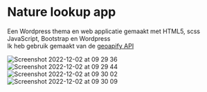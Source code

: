 # Nature lookup app
Een Wordpress thema en web applicatie gemaakt met HTML5, scss JavaScript, Bootstrap en Wordpress  
Ik heb gebruik gemaakt van de [geoapify API](https://www.geoapify.com/)


![Screenshot 2022-12-02 at 09 29 36](https://user-images.githubusercontent.com/94444127/205303908-1b60c251-96cb-4895-b9d4-564369798801.png)
![Screenshot 2022-12-02 at 09 29 44](https://user-images.githubusercontent.com/94444127/205304035-35942a88-077a-410f-82ec-f8fef5f6943e.png)
![Screenshot 2022-12-02 at 09 30 02](https://user-images.githubusercontent.com/94444127/205303915-0d80fddf-2110-489b-aebc-e9e9786626d2.png)
![Screenshot 2022-12-02 at 09 30 09](https://user-images.githubusercontent.com/94444127/205303926-aef36cd6-1225-41e2-8ae3-a8ab1e9de06d.png)
